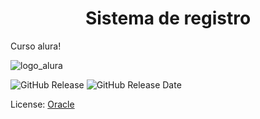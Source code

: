 <h1 align="center"> Sistema de registro </h1>

Curso alura!

![logo_alura](https://github.com/mmartinez489/sistema-de-registro/assets/175229288/5be32c43-2303-4e95-8e8d-3c84a48a539d)

![GitHub Release](https://img.shields.io/github/v/release/mmartinez/sistema-de-registro)
![GitHub Release Date](https://img.shields.io/github/release-date/dropbox/dropbox-sdk-java)

License: [Oracle](License.txt)



